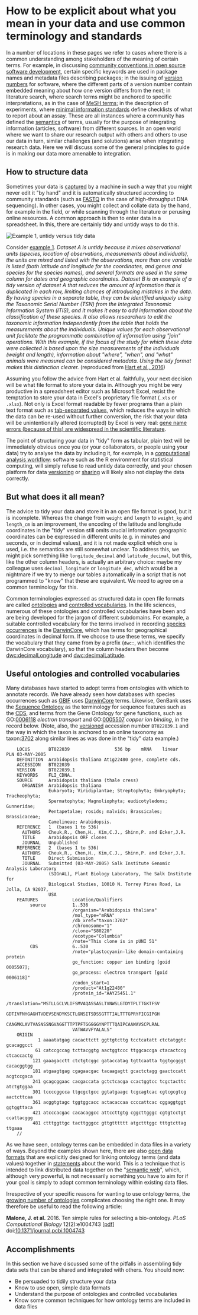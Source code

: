 How to be explicit about what you mean in your data and use common terminology and standards
============================================================================================
In a number of locations in these pages we refer to cases where there is a common understanding among stakeholders of the meaning of certain terms. For example, in discussing [community conventions in open source software development](../SCIENTIFIC_SOFTWARE#community-conventions), certain specific keywords are used in package names and metadata files describing packages; in the issuing of [version numbers](../VERSIONING#version-numbers) for software, where the different parts of a version number contain embedded meaning about how one version differs from the next; in literature search, where search terms might be anchored to specific interpretations, as in the case of [MeSH terms](../LITERATURE_STUDY#medical-subject-headings-mesh); in the description of experiments, where [minimal information standards](../DATA_CAPTURE#minimal-information-standards) define checklists of what to report about an assay. These are all instances where a community has defined the [semantics](https://en.wikipedia.org/wiki/Semantics) of terms, usually for the purpose of integrating information (articles, software) from different sources. In an open world where we want to share our research output with others and others to use our data in turn, similar challenges (and solutions) arise when integrating research data. Here we will discuss some of the general principles to guide is in making our data more amenable to integration.

How to structure data
---------------------
Sometimes your data is [captured](../DATA_CAPTURE) by a machine in such a way that you might never edit it "by hand" and it is automatically structured according to community standards (such as [FASTQ](https://dx.doi.org/10.1093/nar/gkp1137) in the case of high-throughput DNA sequencing). In other cases, you might collect and collate data by the hand, for example in the field, or while scanning through the literature or perusing online resources. A common approach is then to enter data in a spreadsheet. In this, there are certainly tidy and untidy ways to do this.

<a name="s1"></a>
![Example 1, untidy versus tidy data](journal.pcbi.1005097.g001.PNG)

Consider [example 1](#s1). _Dataset A is untidy because it mixes observational units (species, location of observations, measurements about individuals), the units are mixed and listed with the observations, more than one variable is listed (both latitude and longitude for the coordinates, and genus and species for the species names), and several formats are used in the same column for dates and geographic coordinates. Dataset B is an example of a tidy version of dataset A that reduces the amount of information that is duplicated in each row, limiting chances of introducing mistakes in the data. By having species in a separate table, they can be identified uniquely using the Taxonomic Serial Number (TSN) from the Integrated Taxonomic Information System (ITIS), and it makes it easy to add information about the classification of these species. It also allows researchers to edit the taxonomic information independently from the table that holds the measurements about the individuals. Unique values for each observational unit facilitate the programmatic combination of information using "join" operations. With this example, if the focus of the study for which these data were collected is based upon the size measurements of the individuals (weight and length), information about "where", "when", and "what" animals were measured can be considered metadata. Using the tidy format makes this distinction clearer._ (reproduced from <!-- added to Mendeley --> [Hart et al., 2016](https://doi.org/10.1371/journal.pcbi.1005097))

Assuming you follow the advice from Hart et al. faithfully, your next decision will be what file format to store your data in. Although you might be very productive in a spreadsheet editor such as Microsoft Excel, resist the temptation to store your data in Excel's proprietary file format (`.xls` or `.xlsx`). Not only is Excel format readable by fewer programs than a plain text format such as [tab-separated values](https://en.wikipedia.org/wiki/Tab-separated_values), which reduces the ways in which the data can be re-used without further conversion, the risk that your data will be unintentionally altered (corrupted) by Excel is very real: <!-- added to Mendeley --> [gene name errors (because of this) are widespread in the scientific literature](http://doi.org/10.1186/s13059-016-1044-7).

The point of structuring your data in "tidy" form as tabular, plain text will be immediately obvious once you (or your collaborators, or people using your data) try to analyse the data by including it, for example, in a [computational analysis workflow](../WORKFLOWS): software such as the R environment for statistical computing, will simply refuse to read untidy data correctly, and your chosen platform for data [versioning](../VERSIONING) or [sharing](../DATA_SHARING) will likely also not display the data correctly.

But what does it all mean?
--------------------------
The advice to tidy your data and store it in an open file format is good, but it is incomplete. Whereas the change from `weight` and `length` to `weight_kg` and `length_cm` is an improvement, the encoding of the latitude and longitude coordinates in the "tidy" version still omits crucial information: geographic coordinates can be expressed in different units (e.g. in minutes and seconds, or in decimal values), and it is not made explicit which one is used, i.e. the semantics are still somewhat unclear. To address this, we might pick something like `longitude_decimal` and `latitude_decimal`, but this, like the other column headers, is actually an arbitrary choice: maybe my colleague uses `decimal_longitude` or `longitude_dec`, which would be a nightmare if we try to merge our tables automatically in a script that is not programmed to "know" that these are equivalent. We need to agree on a common terminology for this.

Common terminologies expressed as structured data in open file formats are called [ontologies](https://en.wikipedia.org/wiki/Ontology_(information_science)) and [controlled vocabularies](https://en.wikipedia.org/wiki/Controlled_vocabulary). In the life sciences, numerous of these ontologies and controlled vocabularies have been and are being developed for the jargon of different subdomains. For example, a suitable controlled vocabulary for the terms involved in recording [species occurrences](http://www.gbif.org/occurrence) is the [DarwinCore](http://rs.tdwg.org/dwc), which has terms for geographical coordinates in decimal form. If we choose to use these terms, we specify the vocabulary that they came from by a prefix (`dwc:`, which identifies the DarwinCore vocabulary), so that the column headers then become [dwc:decimalLongitude](https://terms.tdwg.org/wiki/dwc:decimalLongitude) and [dwc:decimalLatitude](https://terms.tdwg.org/wiki/dwc:decimalLatitude).

Useful ontologies and controlled vocabularies
---------------------------------------------
Many databases have started to adopt terms from ontologies with which to annotate records. We have already seen how databases with species occurrences such as [GBIF](http://www.gbif.org/occurrence) uses [DarwinCore](http://rs.tdwg.org/dwc) terms. Likewise, GenBank uses the [Sequence Ontology](http://www.sequenceontology.org/) as the terminology for sequence features such as the [CDS](http://www.sequenceontology.org/so_wiki/index.php/Category:SO:0000316_%21_CDS), and terms from the Gene Ontology for gene functions, such as GO:[0006118](http://amigo.geneontology.org/amigo/term/GO:0006118) _electron transport_ and GO:[0005507](http://amigo.geneontology.org/amigo/term/GO:0005507) _copper ion binding_, in the record below. (Note, also, the [versioned](../VERSIONING#versioning-public-database-records) accession number `BT022039.1` and the way in which the taxon is anchored to an online taxonomy as taxon:[3702](http://ncbi.nlm.nih.gov/taxonomy/3702) along similar lines as was done in the "tidy" data example.)

        LOCUS       BT022039                 536 bp    mRNA    linear   PLN 03-MAY-2005
        DEFINITION  Arabidopsis thaliana At1g22480 gene, complete cds.
        ACCESSION   BT022039
        VERSION     BT022039.1
        KEYWORDS    FLI_CDNA.
        SOURCE      Arabidopsis thaliana (thale cress)
          ORGANISM  Arabidopsis thaliana
                    Eukaryota; Viridiplantae; Streptophyta; Embryophyta; Tracheophyta;
                    Spermatophyta; Magnoliophyta; eudicotyledons; Gunneridae;
                    Pentapetalae; rosids; malvids; Brassicales; Brassicaceae;
                    Camelineae; Arabidopsis.
        REFERENCE   1  (bases 1 to 536)
          AUTHORS   Cheuk,R., Chen,H., Kim,C.J., Shinn,P. and Ecker,J.R.
          TITLE     Arabidopsis ORF clones
          JOURNAL   Unpublished
        REFERENCE   2  (bases 1 to 536)
          AUTHORS   Cheuk,R., Chen,H., Kim,C.J., Shinn,P. and Ecker,J.R.
          TITLE     Direct Submission
          JOURNAL   Submitted (03-MAY-2005) Salk Institute Genomic Analysis Laboratory
                    (SIGnAL), Plant Biology Laboratory, The Salk Institute for
                    Biological Studies, 10010 N. Torrey Pines Road, La Jolla, CA 92037,
                    USA
        FEATURES             Location/Qualifiers
             source          1..536
                             /organism="Arabidopsis thaliana"
                             /mol_type="mRNA"
                             /db_xref="taxon:3702"
                             /chromosome="1"
                             /clone="S80220"
                             /ecotype="Columbia"
                             /note="This clone is in pUNI 51"
             CDS             6..530
                             /note="plastocyanin-like domain-containing protein
                             go_function: copper ion binding [goid 0005507];
                             go_process: electron transport [goid 0006118]"
                             /codon_start=1
                             /product="At1g22480"
                             /protein_id="AAY25451.1"
                             /translation="MSTLLGCLVLIFSMVAQASSASLTVNWSLGTDYTPLTTGKTFSV
                             GDTIVFNYGAGHTVDEVSENDYKSCTLGNSITSDSSGTTTIALTTTGPRYFICGIPGH
                             CAAGMKLAVTVASNSSNGVAGGTTTPTPFTGGGGGYNPTTTQAIPCAAWAVSCPLRAL
                             VATWAVVFYALALS"
        ORIGIN      
                1 aaaatatgag cacacttctt ggttgtcttg tcctcatatt ctctatggtc gcacaggcct
               61 catccgccag tcttacggtg aactggtccc ttggcaccga ctacactccg ctcaccactg
              121 gaaagacctt ctctgtcggc gataccatag tgttcaatta tggtgcgggt cacacggtgg
              181 atgaagtgag cgagaacgac tacaagagtt gcactctagg gaactccatt acgtccgaca
              241 gcagcggaac cacgaccata gctctcacga ccactggtcc tcgctacttc atctgtggaa
              301 tccccggcca ttgcgctgcc ggtatgaagc tcgcagtcac cgtcgcgtcg aactcttcaa
              361 acggtgtagc tggtggcacc actacaccaa ccccattcac cggaggtggt ggtggttaca
              421 atcccacgac cacacaggcc attccttgtg cggcttgggc cgtgtcctgt ccattacggg
              481 ctttggttgc tacttgggcc gttgtttttt atgctttggc tttgtcttag ttgaaa
        //

As we have seen, ontology terms can be embedded in data files in a variety of ways. Beyond the examples shown here, there are also [open data formats](https://en.wikipedia.org/wiki/Resource_Description_Framework#Serialization_formats) that are explicitly designed for linking ontology terms (and data values) together in [statements](https://www.w3.org/TR/2004/REC-rdf-concepts-20040210/#section-triples) about the world. This is a technique that is intended to link distributed data together on the "[semantic web](https://en.wikipedia.org/wiki/Semantic_Web)", which, although very powerful, is not necessarily something you have to aim for if your goal is simply to adopt common terminology within existing data files.

Irrespective of your specific reasons for wanting to use ontology terms, the [growing number of ontologies](https://bioportal.bioontology.org/) complicates choosing the right one. It may therefore be useful to read the following article:

<!-- added to Mendeley -->
**Malone, J. et al.** 2016. Ten simple rules for selecting a bio-ontology. _PLoS Computational Biology_ 12(2):e1004743 [[pdf](journal.pcbi.1004743.PDF)] doi:[10.1371/journal.pcbi.1004743](http://doi.org/10.1371/journal.pcbi.1004743)

Accomplishments
---------------
In this section we have discussed some of the pitfalls in assembling tidy data sets that can be shared and integrated with others. You should now:
- Be persuaded to tidily structure your data
- Know to use open, simple data formats
- Understand the purpose of ontologies and controlled vocabularies
- Know some common techniques for how ontology terms are included in data files
